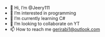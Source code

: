 - 👋 Hi, I’m @Jeery111
- 👀 I’m interested in programming
- 🌱 I’m currently learning C#
- 💞️ I’m looking to collaborate on YT
- 📫 How to reach me gerirabi1@outlook.com

<!---
Jeery111/Jeery111 is a ✨ special ✨ repository because its `README.md` (this file) appears on your GitHub profile.
You can click the Preview link to take a look at your changes.
--->
